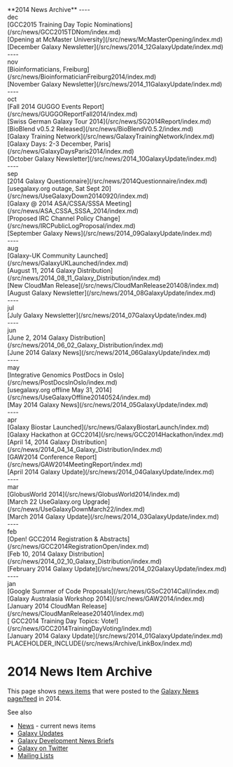 <div class='linkbox'>
**2014 News Archive**
----
<div class='right'>dec</div>
[GCC2015 Training Day Topic Nominations](/src/news/GCC2015TDNom/index.md)<br />
[Opening at McMaster University](/src/news/McMasterOpening/index.md)<br />
[December Galaxy Newsletter](/src/news/2014_12GalaxyUpdate/index.md)<br />
----
<div class='right'>nov</div>
[Bioinformaticians, Freiburg](/src/news/BioinformaticianFreiburg2014/index.md)<br />
[November Galaxy Newsletter](/src/news/2014_11GalaxyUpdate/index.md)<br />
----
<div class='right'>oct</div>
[Fall 2014 GUGGO Events Report](/src/news/GUGGOReportFall2014/index.md)<br />
[Swiss German Galaxy Tour 2014](/src/news/SG2014Report/index.md)<br />
[BioBlend v0.5.2 Released](/src/news/BioBlendV0.5.2/index.md)<br />
[Galaxy Training Network](/src/news/GalaxyTrainingNetwork/index.md)<br />
[Galaxy Days: 2-3 December, Paris](/src/news/GalaxyDaysParis2014/index.md)<br />
[October Galaxy Newsletter](/src/news/2014_10GalaxyUpdate/index.md)<br />
----
<div class='right'>sep</div>
[2014 Galaxy Questionnaire](/src/news/2014Questionnaire/index.md)<br />
[usegalaxy.org outage, Sat Sept 20](/src/news/UseGalaxyDown20140920/index.md)<br />
[Galaxy @ 2014 ASA/CSSA/SSSA Meeting](/src/news/ASA_CSSA_SSSA_2014/index.md)<br />
[Proposed IRC Channel Policy Change](/src/news/IRCPublicLogProposal/index.md)<br />
[September Galaxy News](/src/news/2014_09GalaxyUpdate/index.md)<br />
----
<div class='right'>aug</div>
[Galaxy-UK Community Launched](/src/news/GalaxyUKLaunched/index.md)<br />
[August 11, 2014 Galaxy Distribution](/src/news/2014_08_11_Galaxy_Distribution/index.md)<br />
[New CloudMan Release](/src/news/CloudManRelease201408/index.md)<br />
[August Galaxy Newsletter](/src/news/2014_08GalaxyUpdate/index.md)<br />
----
<div class='right'>jul</div>
[July Galaxy Newsletter](/src/news/2014_07GalaxyUpdate/index.md)<br />
----
<div class='right'>jun</div>
[June 2, 2014 Galaxy Distribution](/src/news/2014_06_02_Galaxy_Distribution/index.md)<br />
[June 2014 Galaxy News](/src/news/2014_06GalaxyUpdate/index.md)<br />
----
<div class='right'>may</div>
[Integrative Genomics PostDocs in Oslo](/src/news/PostDocsInOslo/index.md)<br />
[usegalaxy.org offline May 31, 2014](/src/news/UseGalaxyOffline20140524/index.md)<br />
[May 2014 Galaxy News](/src/news/2014_05GalaxyUpdate/index.md)<br />
----
<div class='right'>apr</div>
[Galaxy Biostar Launched](/src/news/GalaxyBiostarLaunch/index.md)<br />
[Galaxy Hackathon at GCC2014](/src/news/GCC2014Hackathon/index.md)<br />
[April 14, 2014 Galaxy Distribution](/src/news/2014_04_14_Galaxy_Distribution/index.md)<br />
[GAW2014 Conference Report](/src/news/GAW2014MeetingReport/index.md)<br />
[April 2014 Galaxy Update](/src/news/2014_04GalaxyUpdate/index.md)<br />
----
<div class='right'>mar</div>
[GlobusWorld 2014](/src/news/GlobusWorld2014/index.md)<br />
[March 22 UseGalaxy.org Upgrade](/src/news/UseGalaxyDownMarch22/index.md)<br />
[March 2014 Galaxy Update](/src/news/2014_03GalaxyUpdate/index.md)<br />
----
<div class='right'>feb</div>
[Open! GCC2014 Registration & Abstracts](/src/news/GCC2014RegistrationOpen/index.md)<br />
[Feb 10, 2014 Galaxy Distribution](/src/news/2014_02_10_Galaxy_Distribution/index.md)<br />
[February 2014 Galaxy Update](/src/news/2014_02GalaxyUpdate/index.md)<br />
----
<div class='right'>jan</div>
[Google Summer of Code Proposals](/src/news/GSoC2014Call/index.md)<br />
[Galaxy Australasia Workshop 2014](/src/news/GAW2014/index.md)<br />
[January 2014 CloudMan Release](/src/news/CloudManRelease201401/index.md)<br />
[ GCC2014 Training Day Topics: Vote!](/src/news/GCC2014TrainingDayVoting/index.md)<br />
[January 2014 Galaxy Update](/src/news/2014_01GalaxyUpdate/index.md)<br />
</div>
PLACEHOLDER_INCLUDE(/src/news/Archive/LinkBox/index.md)

# 2014 News Item Archive

This page shows [news items](/src/news/index.md) that were posted to the [Galaxy News page/feed](/src/news/index.md) in 2014.

See also 
* [News](/src/news/index.md) - current news items
* [Galaxy Updates](/src/GalaxyUpdates/index.md)
* [Galaxy Development News Briefs](/src/DevNewsBriefs/index.md)
* [Galaxy on Twitter](/src/GalaxyOnTwitter/index.md)
* [Mailing Lists](/src/MailingLists/index.md)

<div class='newsItemList'>
 

